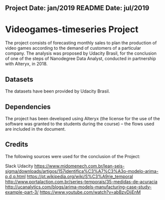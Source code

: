 ## Project Date: jan/2019  README Date: jul/2019

# Videogames-timeseries Project

The project consists of forecasting monthly sales to plan the production of video games according to the demand of customers of a particular company. The analysis was proposed by Udacity Brasil, for the conclusion of one of the steps of Nanodegree Data Analyst, conducted in partnership with Alteryx, in 2018.

## Datasets

The datasets have been provided by Udacity Brasil.

## Dependencies

The project has been developed using Alteryx (the license for the use of the software was granted to the students during the course) – the flows used are included in the document.

## Credits

The following sources were used for the conclusion of the Project:

Slack Udacity
https://www.midomenech.com.br/lean-seis-sigma/downloads/artigos/157identifica%C3%A7%C3%A3o-modelo-arima-p,d,q.html https://pt.wikipedia.org/wiki/S%C3%A9rie_temporal http://www.portalaction.com.br/series-temporais/35-medidas-de-acuracia http://ucanalytics.com/blogs/arima-models-manufacturing-case-study-example-part-3/ https://www.youtube.com/watch?v=abBzvDijEnM
